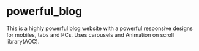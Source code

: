 # powerful_blog
This is a highly powerful blog website with a powerful responsive designs for mobiles, tabs and PCs. Uses carousels and Animation on scroll library(AOC). 
